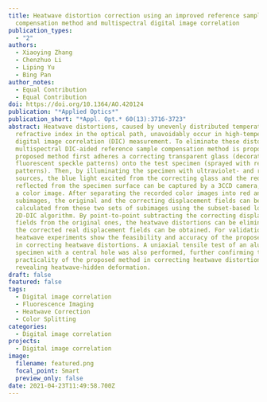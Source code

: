 ```yaml
---
title: Heatwave distortion correction using an improved reference sample
  compensation method and multispectral digital image correlation
publication_types:
  - "2"
authors:
  - Xiaoying Zhang
  - Chenzhuo Li
  - Liping Yu
  - Bing Pan
author_notes:
  - Equal Contribution
  - Equal Contribution
doi: https://doi.org/10.1364/AO.420124
publication: "*Applied Optics*"
publication_short: "*Appl. Opt.* 60(13):3716-3723"
abstract: Heatwave distortions, caused by unevenly distributed temperature and
  refractive index in the optical path, unavoidably occur in high-temperature
  digital image correlation (DIC) measurement. To eliminate these distortions, a
  multispectral DIC-aided reference sample compensation method is proposed. The
  proposed method first adheres a correcting transparent glass (decorated with
  fluorescent speckle patterns) onto the test specimen (sprayed with red speckle
  patterns). Then, by illuminating the specimen with ultraviolet- and red-light
  sources, the blue light excited from the correcting glass and the red light
  reflected from the specimen surface can be captured by a 3CCD camera, forming
  a color image. After separating the recorded color images into red and blue
  subimages, the original and the correcting displacement fields can be
  calculated from these two sets of subimages using the subset-based local
  2D-DIC algorithm. By point-to-point subtracting the correcting displacement
  fields from the original ones, the heatwave distortions can be eliminated, and
  the corrected real displacement fields can be obtained. For validation, static
  heatwave experiments show the feasibility and accuracy of the proposed method
  in correcting heatwave distortions. A uniaxial tensile test of an aluminum
  specimen with a central hole was also performed, further confirming the
  practicality of the proposed method in correcting heatwave distortions and
  revealing heatwave-hidden deformation.
draft: false
featured: false
tags:
  - Digital image correlation
  - Fluorescence Imaging
  - Heatwave Correction
  - Color Splitting
categories:
  - Digital image correlation
projects:
  - Digital image correlation
image:
  filename: featured.png
  focal_point: Smart
  preview_only: false
date: 2021-04-23T11:49:58.700Z
---
```

